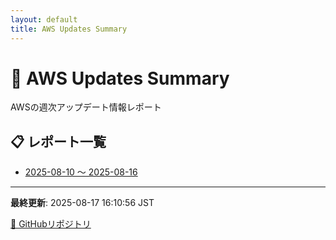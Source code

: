 ```yaml
---
layout: default
title: AWS Updates Summary
---
```


# 🚀 AWS Updates Summary

AWSの週次アップデート情報レポート

## 📋 レポート一覧

- [2025-08-10 〜 2025-08-16](awsupdates_2025-08-10_2025-08-16.md)

---

**最終更新**: 2025-08-17 16:10:56 JST

[📁 GitHubリポジトリ](https://github.com/98lerr/aws-updates)
